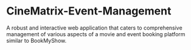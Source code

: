 # CineMatrix-Event-Management

A robust and interactive web application that caters to comprehensive management of various aspects of a movie and event booking platform similar to BookMyShow. 

